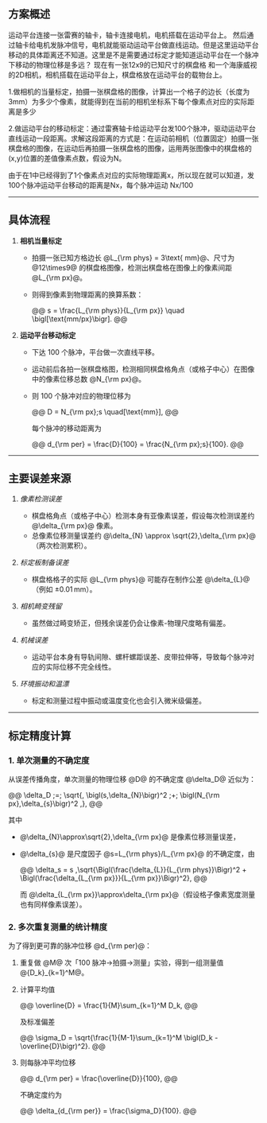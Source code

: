
## 方案概述

运动平台连接一张雷赛的轴卡，轴卡连接电机，电机搭载在运动平台上。
然后通过轴卡给电机发脉冲信号，电机就能驱动运动平台做直线运动。但是这里运动平台移动的具体距离还不知道。这里是不是需要通过标定才能知道运动平台在一个脉冲下移动的物理位移是多远？
现在有一张12x9的已知尺寸的棋盘格 和一个海康威视的2D相机，相机搭载在运动平台上，棋盘格放在运动平台的载物台上。

1.做相机的当量标定，拍摄一张棋盘格的图像，计算出一个格子的边长（长度为3mm）为多少个像素，就能得到在当前的相机坐标系下每个像素点对应的实际距离是多少

2.做运动平台的移动标定：通过雷赛轴卡给运动平台发100个脉冲，驱动运动平台直线运动一段距离。求解这段距离的方式是：在运动前相机（位置固定）拍摄一张棋盘格的图像，在运动后再拍摄一张棋盘格的图像，运用两张图像中的棋盘格的(x,y)位置的差值像素点数，假设为N。

由于在1中已经得到了1个像素点对应的实际物理距离x，所以现在就可以知道，发100个脉冲运动平台移动的距离是Nx，每个脉冲运动 Nx/100

---

## 具体流程

1. **相机当量标定**

   * 拍摄一张已知方格边长 @L_{\rm phys} = 3\text{ mm}@、尺寸为 @12\times9@ 的棋盘格图像，检测出棋盘格在图像上的像素间距 @L_{\rm px}@。
   * 则得到像素到物理距离的换算系数：

     @@
       s = \frac{L_{\rm phys}}{L_{\rm px}}
       \quad
       \bigl[\text{mm/px}\bigr].
     @@

2. **运动平台移动标定**

   * 下达 100 个脉冲，平台做一次直线平移。
   * 运动前后各拍一张棋盘格图，检测相同棋盘格角点（或格子中心）在图像中的像素位移总数 @N_{\rm px}@。
   * 则 100 个脉冲对应的物理位移为

     @@
       D = N_{\rm px}\;s
       \quad[\text{mm}],
     @@

     每个脉冲的移动距离为

     @@
       d_{\rm per} = \frac{D}{100} = \frac{N_{\rm px}\;s}{100}.
     @@

---

## 主要误差来源

1. *像素检测误差*

   * 棋盘格角点（或格子中心）检测本身有亚像素误差，假设每次检测误差约 @\delta_{\rm px}@ 像素。
   * 总像素位移测量误差约 @\delta_{N} \approx \sqrt{2}\,\delta_{\rm px}@（两次检测累积）。

2. *标定板制备误差*

   * 棋盘格格子的实际 @L_{\rm phys}@ 可能存在制作公差 @\delta_{L}@（例如 ±0.01 mm）。

3. *相机畸变残留*

   * 虽然做过畸变矫正，但残余误差仍会让像素-物理尺度略有偏差。

4. *机械误差*

   * 运动平台本身有导轨间隙、螺杆螺距误差、皮带拉伸等，导致每个脉冲对应的实际位移不完全线性。

5. *环境振动和温漂*

   * 标定和测量过程中振动或温度变化也会引入微米级偏差。

---

## 标定精度计算

### 1. 单次测量的不确定度

从误差传播角度，单次测量的物理位移 @D@ 的不确定度 @\delta_D@ 近似为：

@@
\delta_D
\;=\;
\sqrt{\,
  \bigl(s\,\delta_{N}\bigr)^2
  \;+\;
  \bigl(N_{\rm px}\,\delta_{s}\bigr)^2
\,},
@@

其中

* @\delta_{N}\approx\sqrt{2}\,\delta_{\rm px}@ 是像素位移测量误差，
* @\delta_{s}@ 是尺度因子 @s=L_{\rm phys}/L_{\rm px}@ 的不确定度，由

  @@
    \delta_s
    = s \,\sqrt{\Bigl(\frac{\delta_{L}}{L_{\rm phys}}\Bigr)^2 + \Bigl(\frac{\delta_{L_{\rm px}}}{L_{\rm px}}\Bigr)^2},
  @@

  而 @\delta_{L_{\rm px}}\approx\delta_{\rm px}@（假设格子像素宽度测量也有同样像素误差）。

### 2. 多次重复测量的统计精度

为了得到更可靠的脉冲位移 @d_{\rm per}@：

1. 重复做 @M@ 次「100 脉冲→拍摄→测量」实验，得到一组测量值 @\{D_k\}_{k=1}^M@。

2. 计算平均值

   @@
     \overline{D}
     = \frac{1}{M}\sum_{k=1}^M D_k,
   @@

   及标准偏差

   @@
     \sigma_D
     = \sqrt{\frac{1}{M-1}\sum_{k=1}^M \bigl(D_k - \overline{D}\bigr)^2}.
   @@

3. 则每脉冲平均位移

   @@
     d_{\rm per} = \frac{\overline{D}}{100},
   @@

   不确定度约为

   @@
     \delta_{d_{\rm per}}
     = \frac{\sigma_D}{100}.
   @@


